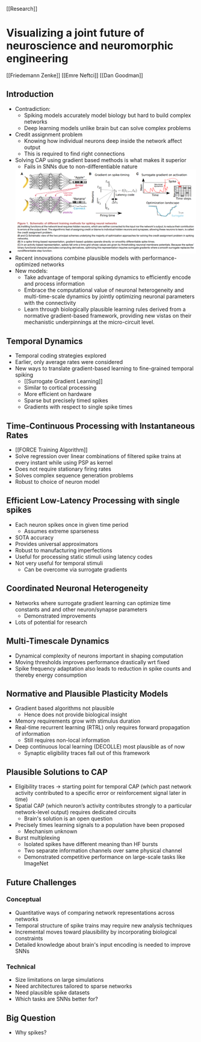 [[Research]]

# Visualizing a joint future of neuroscience and neuromorphic engineering
[[Friedemann Zenke]] [[Emre Neftci]] [[Dan Goodman]]

## Introduction
- Contradiction:
	- Spiking models accurately model biology but hard to build complex networks
	- Deep learning models unlike brain but can solve complex problems
- Credit assignment problem
	- Knowing how individual neurons deep inside the network affect output
	- This is required to find right connections
- Solving CAP using gradient based methods is what makes it superior
	- Fails in SNNs due to non-differentiable nature 
- ![Pasted image 20210820122301.png](Pasted%20image%2020210820122301.png)
- Recent innovations combine plausible models with performance-optimized networks
- New models:
	- Take advantage of temporal spiking dynamics to efficiently encode and process information
	- Embrace the computational value of neuronal heterogeneity and multi-time-scale dynamics by jointly optimizing neuronal parameters with the connectivity
	- Learn through biologically plausible learning rules derived from a normative gradient-based framework, providing new vistas on their mechanistic underpinnings at the micro-circuit level.

## Temporal Dynamics
- Temporal coding strategies explored
- Earlier, only average rates were considered
- New ways to translate gradient-based learning to fine-grained temporal spiking
	- [[Surrogate Gradient Learning]]
	- Similar to cortical processing
	- More efficient on hardware
	- Sparse but precisely timed spikes
	- Gradients with respect to single spike times

## Time-Continuous Processing with Instantaneous Rates
- [[FORCE Training Algorithm]]
- Solve regression over linear combinations of filtered spike trains at every instant while using PSP as kernel
- Does not require stationary firing rates
- Solves complex sequence generation problems
- Robust to choice of neuron model

## Efficient Low-Latency Processing with single spikes
- Each neuron spikes once in given time period
	- Assumes extreme sparseness
- SOTA accuracy
- Provides universal approximators
- Robust to manufacturing imperfections
- Useful for processing static stimuli using latency codes
- Not very useful for temporal stimuli
	- Can be overcome via surrogate gradients

## Coordinated Neuronal Heterogeneity
- Networks where surrogate gradient learning can optimize time constants and and other neuron/synapse parameters
	- Demonstrated improvements
- Lots of potential for research

## Multi-Timescale Dynamics
- Dynamical complexity of neurons important in shaping computation
- Moving thresholds improves performance drastically wrt fixed
- Spike frequency adaptation also leads to reduction in spike counts and thereby energy consumption

## Normative and Plausible Plasticity Models
- Gradient based algorithms not plausible
	- Hence does not provide biological insight
- Memory requirements grow with stimulus duration
- Real-time recurrent learning (RTRL) only requires forward propagation of information
	- Still requires non-local information
- Deep continuous local learning (DECOLLE) most plausible as of now
	- Synaptic eligibility traces fall out of this framework

## Plausible Solutions to CAP
- Eligibility traces -> starting point for temporal CAP (which past network activity contributed to a specific error or reinforcement signal later in time)
- Spatial CAP (which neuron’s activity contributes strongly to a particular network-level output) requires dedicated circuits
	- Brain's solution is an open question
- Precisely times learning signals to a population have been proposed
	- Mechanism unknown
- Burst multiplexing
	- Isolated spikes have different meaning than HF bursts
	- Two separate information channels over same physical channel
	- Demonstrated competitive performance on large-scale tasks like ImageNet

## Future Challenges
### Conceptual
- Quantitative ways of comparing network representations across networks
- Temporal structure of spike trains may require new analysis techniques
- Incremental moves toward plausibility by incorporating biological constraints
- Detailed knowledge about brain's input encoding is needed to improve SNNs
### Technical
- Size limitations on large simulations
- Need architectures tailored to sparse networks
- Need plausible spike datasets
- Which tasks are SNNs better for?

## Big Question
- Why spikes?